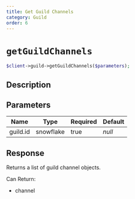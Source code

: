 ```yaml
---
title: Get Guild Channels
category: Guild
order: 6
---
```


# `getGuildChannels`

```php
$client->guild->getGuildChannels($parameters);
```

## Description



## Parameters


Name | Type | Required | Default
--- | --- | --- | ---
guild.id | snowflake | true | *null*

## Response

Returns a list of guild channel objects.

Can Return:

* channel
